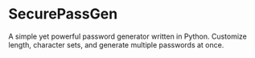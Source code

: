 # SecurePassGen
A simple yet powerful password generator written in Python. Customize length, character sets, and generate multiple passwords at once.
